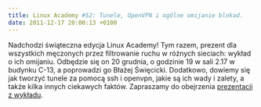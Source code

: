 ```yaml
---
title: Linux Academy #52: Tunele, OpenVPN i ogólne omijanie blokad.
date: 2011-12-17 20:00:13 +0100
---
```

Nadchodzi świąteczna edycja Linux Academy! Tym razem, prezent dla wszystkich męczonych przez filtrowanie ruchu w różnych sieciach: wykład o ich omijaniu. Odbędzie się on 20 grudnia, o godzinie 19 w sali 2.17 w budynku C-13, a poprowadzi go Błażej Święcicki. Dodatkowo, dowiemy się jak tworzyć tunele za pomocą ssh i openvpn, jakie są ich wady i zalety, a także kilka innych ciekawych faktów. Zapraszamy do obejrzenia [prezentacji z wykładu](http://www.asi.pwr.wroc.pl/wp-content/uploads/2011/12/prezentacja.htm).

